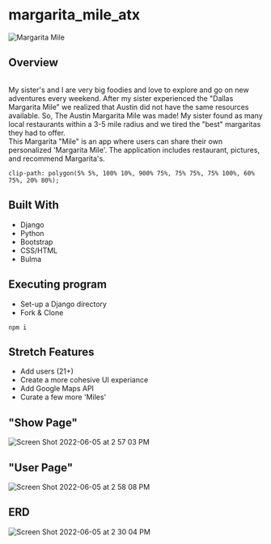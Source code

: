 # margarita_mile_atx
![Margarita Mile](https://user-images.githubusercontent.com/101522627/173257324-970a1819-b4d3-4f9f-aa43-b78286a50744.png)

## Overview
###### 
My sister's and I are very big foodies and love to explore and go on new adventures every weekend. After my sister experienced the "Dallas Margarita Mile" we realized that Austin did not have the same resources available. So, The Austin Margarita Mile was made! My sister found as many local restaurants within a 3-5 mile radius and we tired the "best" margaritas they had to offer.   
This Margarita "Mile" is an app where users can share their own personalized 'Margarita Mile'. The application includes restaurant, pictures, and recommend Margarita's. 
```
clip-path: polygon(5% 5%, 100% 10%, 900% 75%, 75% 75%, 75% 100%, 60% 75%, 20% 80%);
```
## Built With
* Django
* Python
* Bootstrap
* CSS/HTML
* Bulma

## Executing program
* Set-up a Django directory
* Fork & Clone
```
npm i
```
## Stretch Features

* Add users (21+)
* Create a more cohesive UI experiance
* Add Google Maps API
* Curate a few more 'Miles'


## "Show Page"
![Screen Shot 2022-06-05 at 2 57 03 PM](https://user-images.githubusercontent.com/101522627/172068280-46e378c8-61b9-4669-9394-a5c38bcd32cf.png)
## "User Page"
![Screen Shot 2022-06-05 at 2 58 08 PM](https://user-images.githubusercontent.com/101522627/172068292-5dd72974-3a12-4c9d-afcc-71a4a407d0b1.png)
## ERD
![Screen Shot 2022-06-05 at 2 30 04 PM](https://user-images.githubusercontent.com/101522627/172067915-3e81094c-6079-46b3-98eb-b6a4e40f0180.png)
